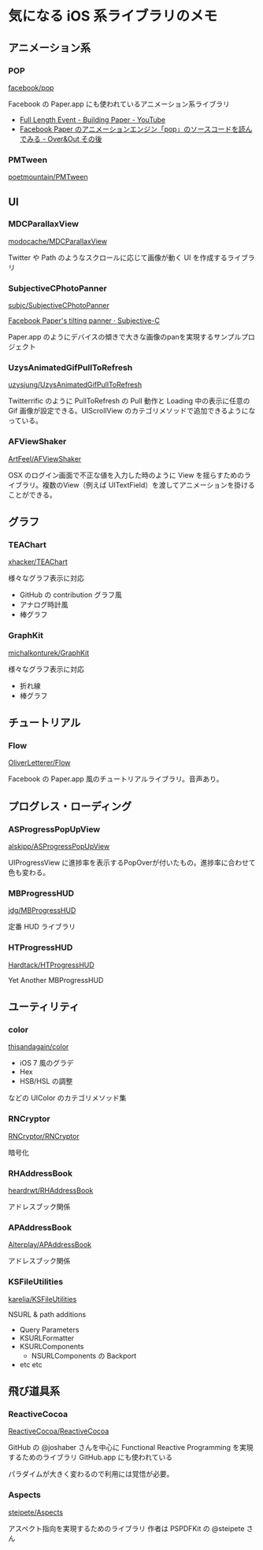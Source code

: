 # 気になる iOS 系ライブラリのメモ

## アニメーション系

### POP

[facebook/pop](https://github.com/facebook/pop "facebook/pop")

Facebook の Paper.app にも使われているアニメーション系ライブラリ

* [Full Length Event - Building Paper - YouTube](https://www.youtube.com/watch?v=OiY1cheLpmI "Full Length Event - Building Paper - YouTube")
* [Facebook Paper のアニメーションエンジン「pop」のソースコードを読んでみる - Over&Out その後](http://d.hatena.ne.jp/shu223/20140502/1399026349 "Facebook Paper のアニメーションエンジン「pop」のソースコードを読んでみる - Over&Out その後")

### PMTween

[poetmountain/PMTween](https://github.com/poetmountain/PMTween "poetmountain/PMTween")

## UI

### MDCParallaxView

[modocache/MDCParallaxView](https://github.com/modocache/MDCParallaxView "modocache/MDCParallaxView")

Twitter や Path のようなスクロールに応じて画像が動く UI を作成するライブラリ

### SubjectiveCPhotoPanner

[subjc/SubjectiveCPhotoPanner](https://github.com/subjc/SubjectiveCPhotoPanner "subjc/SubjectiveCPhotoPanner")

[Facebook Paper's tilting panner · Subjective-C](http://subjc.com/facebook-paper-photo-panner/ "Facebook Paper's tilting panner · Subjective-C")

Paper.app のようにデバイスの傾きで大きな画像のpanを実現するサンプルプロジェクト

### UzysAnimatedGifPullToRefresh

[uzysjung/UzysAnimatedGifPullToRefresh](https://github.com/uzysjung/UzysAnimatedGifPullToRefresh "uzysjung/UzysAnimatedGifPullToRefresh")

Twitterrific のように PullToRefresh の Pull 動作と Loading 中の表示に任意の Gif 画像が設定できる。UIScrollView のカテゴリメソッドで追加できるようになっている。

### AFViewShaker

[ArtFeel/AFViewShaker](https://github.com/ArtFeel/AFViewShaker "ArtFeel/AFViewShaker")

OSX のログイン画面で不正な値を入力した時のように View を揺らすためのライブラリ。複数のView（例えば UITextField）を渡してアニメーションを掛けることができる。

## グラフ

### TEAChart

[xhacker/TEAChart](https://github.com/xhacker/TEAChart "xhacker/TEAChart")

様々なグラフ表示に対応

* GitHub の contribution グラフ風
* アナログ時計風
* 棒グラフ

### GraphKit

[michalkonturek/GraphKit](https://github.com/michalkonturek/GraphKit "michalkonturek/GraphKit")

様々なグラフ表示に対応

* 折れ線
* 棒グラフ

## チュートリアル

### Flow

[OliverLetterer/Flow](https://github.com/OliverLetterer/Flow "OliverLetterer/Flow")

Facebook の Paper.app 風のチュートリアルライブラリ。音声あり。

## プログレス・ローディング

### ASProgressPopUpView

[alskipp/ASProgressPopUpView](https://github.com/alskipp/ASProgressPopUpView "alskipp/ASProgressPopUpView")

UIProgressView に進捗率を表示するPopOverが付いたもの。進捗率に合わせて色も変わる。

### MBProgressHUD

[jdg/MBProgressHUD](https://github.com/jdg/MBProgressHUD "jdg/MBProgressHUD")

定番 HUD ライブラリ

### HTProgressHUD

[Hardtack/HTProgressHUD](https://github.com/Hardtack/HTProgressHUD "Hardtack/HTProgressHUD")

Yet Another MBProgressHUD


## ユーティリティ

### color

[thisandagain/color](https://github.com/thisandagain/color "thisandagain/color")

* iOS 7 風のグラデ
* Hex
* HSB/HSL の調整

などの UIColor のカテゴリメソッド集

### RNCryptor

[RNCryptor/RNCryptor](https://github.com/RNCryptor/RNCryptor "RNCryptor/RNCryptor")

暗号化

### RHAddressBook

[heardrwt/RHAddressBook](https://github.com/heardrwt/RHAddressBook "heardrwt/RHAddressBook")

アドレスブック関係

### APAddressBook

[Alterplay/APAddressBook](https://github.com/Alterplay/APAddressBook "Alterplay/APAddressBook")

アドレスブック関係

### KSFileUtilities

[karelia/KSFileUtilities](https://github.com/karelia/KSFileUtilities "karelia/KSFileUtilities")

NSURL & path additions

* Query Parameters
* KSURLFormatter
* KSURLComponents
    * NSURLComponents の Backport
* etc etc    

## 飛び道具系

### ReactiveCocoa

[ReactiveCocoa/ReactiveCocoa](https://github.com/ReactiveCocoa/ReactiveCocoa "ReactiveCocoa/ReactiveCocoa")

GitHub の @joshaber さんを中心に Functional Reactive Programming を実現するためのライブラリ
GitHub.app にも使われている

パラダイムが大きく変わるので利用には覚悟が必要。 

### Aspects

[steipete/Aspects](https://github.com/steipete/Aspects "steipete/Aspects")

アスペクト指向を実現するためのライブラリ
作者は PSPDFKit の @steipete さん
